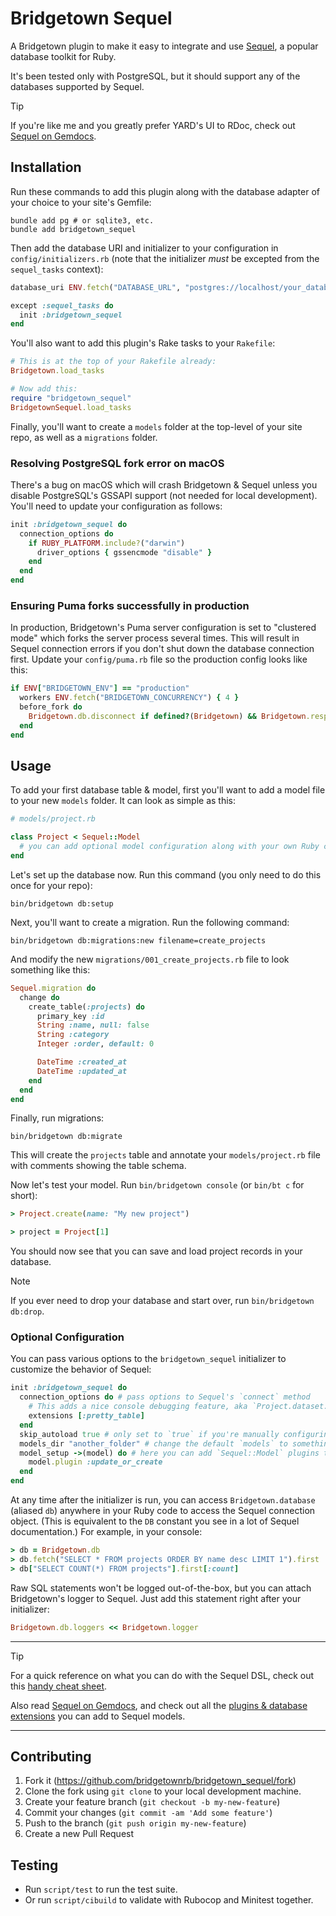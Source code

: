 # Bridgetown Sequel

A Bridgetown plugin to make it easy to integrate and use [Sequel](https://sequel.jeremyevans.net), a popular database toolkit for Ruby.

It's been tested only with PostgreSQL, but it should support any of the databases supported by Sequel.

> [!TIP]
> If you're like me and you greatly prefer YARD's UI to RDoc, check out [Sequel on Gemdocs](https://gemdocs.org/gems/sequel/latest).

## Installation

Run these commands to add this plugin along with the database adapter of your choice to your site's Gemfile:

```shell
bundle add pg # or sqlite3, etc.
bundle add bridgetown_sequel
```

Then add the database URI and initializer to your configuration in `config/initializers.rb` (note that the initializer _must_ be excepted from the `sequel_tasks` context):

```ruby
database_uri ENV.fetch("DATABASE_URL", "postgres://localhost/your_database_name_here_#{Bridgetown.env}")

except :sequel_tasks do
  init :bridgetown_sequel
end
```

You'll also want to add this plugin's Rake tasks to your `Rakefile`:

```rb
# This is at the top of your Rakefile already:
Bridgetown.load_tasks

# Now add this:
require "bridgetown_sequel"
BridgetownSequel.load_tasks
```

Finally, you'll want to create a `models` folder at the top-level of your site repo, as well as a `migrations` folder.

### Resolving PostgreSQL fork error on macOS

There's a bug on macOS which will crash Bridgetown & Sequel unless you disable PostgreSQL's GSSAPI support (not needed for local development). You'll need to update your configuration as follows:

```rb
init :bridgetown_sequel do
  connection_options do
    if RUBY_PLATFORM.include?("darwin")
      driver_options { gssencmode "disable" }
    end
  end
end
```

### Ensuring Puma forks successfully in production

In production, Bridgetown's Puma server configuration is set to "clustered mode" which forks the server process several times. This will result in Sequel connection errors if you don't shut down the database connection first. Update your `config/puma.rb` file so the production config looks like this:

```rb
if ENV["BRIDGETOWN_ENV"] == "production"
  workers ENV.fetch("BRIDGETOWN_CONCURRENCY") { 4 }
  before_fork do
    Bridgetown.db.disconnect if defined?(Bridgetown) && Bridgetown.respond_to?(:db)
  end
end
```

## Usage

To add your first database table & model, first you'll want to add a model file to your new `models` folder. It can look as simple as this:

```rb
# models/project.rb

class Project < Sequel::Model
  # you can add optional model configuration along with your own Ruby code here later...
end
```

Let's set up the database now. Run this command (you only need to do this once for your repo):

```shell
bin/bridgetown db:setup
```

Next, you'll want to create a migration. Run the following command:

```shell
bin/bridgetown db:migrations:new filename=create_projects
```

And modify the new `migrations/001_create_projects.rb` file to look something like this:

```rb
Sequel.migration do
  change do
    create_table(:projects) do
      primary_key :id
      String :name, null: false
      String :category
      Integer :order, default: 0

      DateTime :created_at
      DateTime :updated_at
    end
  end
end
```

Finally, run migrations:

```shell
bin/bridgetown db:migrate
```

This will create the `projects` table and annotate your `models/project.rb` file with comments showing the table schema.

Now let's test your model. Run `bin/bridgetown console` (or `bin/bt c` for short):

```rb
> Project.create(name: "My new project")

> project = Project[1]
```

You should now see that you can save and load project records in your database.

> [!NOTE]
> If you ever need to drop your database and start over, run `bin/bridgetown db:drop`.

### Optional Configuration

You can pass various options to the `bridgetown_sequel` initializer to customize the behavior of Sequel:

```rb
init :bridgetown_sequel do
  connection_options do # pass options to Sequel's `connect` method
    # This adds a nice console debugging feature, aka `Project.dataset.print`
    extensions [:pretty_table]
  end
  skip_autoload true # only set to `true` if you're manually configuring your autoload settings
  models_dir "another_folder" # change the default `models` to something else
  model_setup ->(model) do # here you can add `Sequel::Model` plugins to apply to all your models
    model.plugin :update_or_create 
  end
end
```

At any time after the initializer is run, you can access `Bridgetown.database` (aliased `db`) anywhere in your Ruby code to access the Sequel connection object. (This is equivalent to the `DB` constant you see in a lot of Sequel documentation.) For example, in your console:

```rb
> db = Bridgetown.db
> db.fetch("SELECT * FROM projects ORDER BY name desc LIMIT 1").first
> db["SELECT COUNT(*) FROM projects"].first[:count]
```

Raw SQL statements won't be logged out-of-the-box, but you can attach Bridgetown's logger to Sequel. Just add this statement right after your initializer:

```rb
Bridgetown.db.loggers << Bridgetown.logger
```

----

> [!TIP]
> For a quick reference on what you can do with the Sequel DSL, check out this [handy cheat sheet](https://devhints.io/sequel).
> 
> Also read [Sequel on Gemdocs](https://gemdocs.org/gems/sequel/latest), and check out all the [plugins & database extensions](http://sequel.jeremyevans.net/plugins.html#extensions-database-sequel) you can add to Sequel models.

----

## Contributing

1. Fork it (https://github.com/bridgetownrb/bridgetown_sequel/fork)
2. Clone the fork using `git clone` to your local development machine.
3. Create your feature branch (`git checkout -b my-new-feature`)
4. Commit your changes (`git commit -am 'Add some feature'`)
5. Push to the branch (`git push origin my-new-feature`)
6. Create a new Pull Request

## Testing

* Run `script/test` to run the test suite.
* Or run `script/cibuild` to validate with Rubocop and Minitest together.
